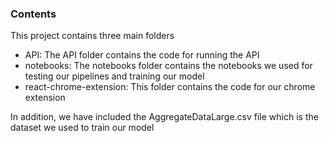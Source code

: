 ### Contents

This project contains three main folders

- API: The API folder contains the code for running the API
- notebooks: The notebooks folder contains the notebooks we used for testing our pipelines and training our model
- react-chrome-extension: This folder contains the code for our chrome extension

In addition, we have included the AggregateDataLarge.csv file which is the dataset we used to train our model